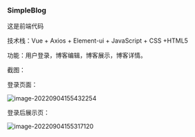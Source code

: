 ### SimpleBlog

这是前端代码

技术栈：Vue + Axios + Element-ui + JavaScript + CSS +HTML5

功能：用户登录，博客编辑，博客展示，博客详情。

截图：

登录页面：

![image-20220904155432254](C:\Users\Administrator\AppData\Roaming\Typora\typora-user-images\image-20220904155432254.png)

登录后展示页：

![image-20220904155317120](C:\Users\Administrator\AppData\Roaming\Typora\typora-user-images\image-20220904155317120.png)
